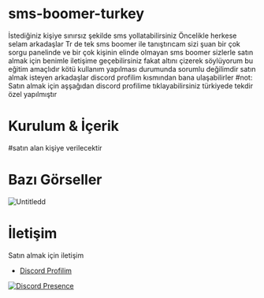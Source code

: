 # sms-boomer-turkey
İstediğiniz kişiye sınırsız şekilde sms yollatabilirsiniz
Öncelikle herkese selam arkadaşlar Tr de tek sms boomer ile tanıştırıcam sizi şuan bir çok sorgu panelinde ve bir çok kişinin elinde olmayan sms boomer sizlerle satın almak için benimle iletişime geçebilirsiniz fakat altını çizerek söylüyorum bu eğitim amaçlıdır kötü kullanım yapılması durumunda sorumlu değilimdir satın almak isteyen arkadaşlar discord profilim kısmından bana ulaşabilirler
#not: Satın almak için aşşağıdan discord profilime tıklayabilirsiniz türkiyede tekdir özel yapılmıştır

  
 # Kurulum & İçerik 
#satın alan kişiye verilecektir
 
# Bazı Görseller  

![Untitledd](https://user-images.githubusercontent.com/97955568/215527511-12c168af-7399-4658-b1ae-e2f683709115.png)

 # İletişim 
Satın almak için iletişim
 - [Discord Profilim](https://discord.com/users/560917924257464320)

[![Discord Presence](https://lanyard.cnrad.dev/api/560917924257464320?hideStatus=true)](https://discord.com/users/560917924257464320)

